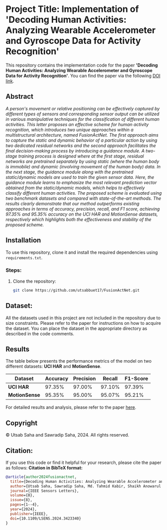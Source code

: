 # Project Title: Implementation of 'Decoding Human Activities: Analyzing Wearable Accelerometer and Gyroscope Data for Activity Recognition'

This repository contains the implementation code for the paper **'Decoding Human Activities: Analyzing Wearable Accelerometer and
Gyroscope Data for Activity Recognition'**. You can find the paper via the following [DOI link](10.1109/LSENS.2024.3423340).

## Abstract

_A person's movement or relative positioning can be effectively captured by different types of sensors and corresponding sensor output can be utilized in various manipulative techniques for the classification of different human activities. This letter proposes an effective scheme for human activity recognition, which introduces two unique approaches within a multistructural architecture, named FusionActNet. The first approach aims to capture the static and dynamic behavior of a particular action by using two dedicated residual networks and the second approach facilitates the final decision-making process by introducing a guidance module. A two-stage training process is designed where at the first stage, residual networks are pretrained separately by using static (where the human body is immobile) and dynamic (involving movement of the human body) data. In the next stage, the guidance module along with the pretrained static/dynamic models are used to train the given sensor data. Here, the guidance module learns to emphasize the most relevant prediction vector obtained from the static/dynamic models, which helps to effectively classify different human activities. The proposed scheme is evaluated using two benchmark datasets and compared with state-of-the-art methods. The results clearly demonstrate that our method outperforms existing approaches in terms of accuracy, precision, recall, and F1 score, achieving 97.35% and 95.35% accuracy on the UCI HAR and MotionSense datasets, respectively which highlights both the effectiveness and stability of the proposed scheme._

## Installation

To use this repository, clone it and install the required dependencies using `requirements.txt`.

### Steps:
1. Clone the repository:
   ```bash
   git clone https://github.com/utsabbuet17/FusionActNet.git


## Dataset:
All the datasets used in this project are not included in the repository due to size constraints. Please refer to the paper for instructions on how to acquire the dataset. You can place the dataset in the appropriate directory as described in the code comments.

## Results

The table below presents the performance metrics of the model on two different datasets: **UCI HAR** and **MotionSense**.

| Dataset      | Accuracy | Precision | Recall | F1-Score |
|--------------|----------|-----------|--------|----------|
| **UCI HAR**  | 97.35%    | 97.00%     | 97.10%  | 97.39%    |
| **MotionSense** | 95.35%    | 95.00%     | 95.07%  | 95.21%    |

For detailed results and analysis, please refer to the paper [here](10.1109/LSENS.2024.3423340).

## Copyright

© Utsab Saha and Sawradip Saha, 2024. All rights reserved.

## Citation:
If you use this code or find it helpful for your research, please cite the paper as follows:
**Citation in BibTeX format:**
```bibtex
@article{author2024fusionactnet,
  title={Decoding Human Activities: Analyzing Wearable Accelerometer and Gyroscope Data for Activity Recognition},
  author={Utsab Saha, Sawradip Saha, Md. Tahmid Kabir, Shaikh Anowarul Fattah, and Mohammad Saquib},
  journal={IEEE Sensors Letters},
  volume={8},
  issue={8},
  pages={1--4},
  year={2024},
  publisher={IEEE},
  doi={10.1109/LSENS.2024.3423340}
}




